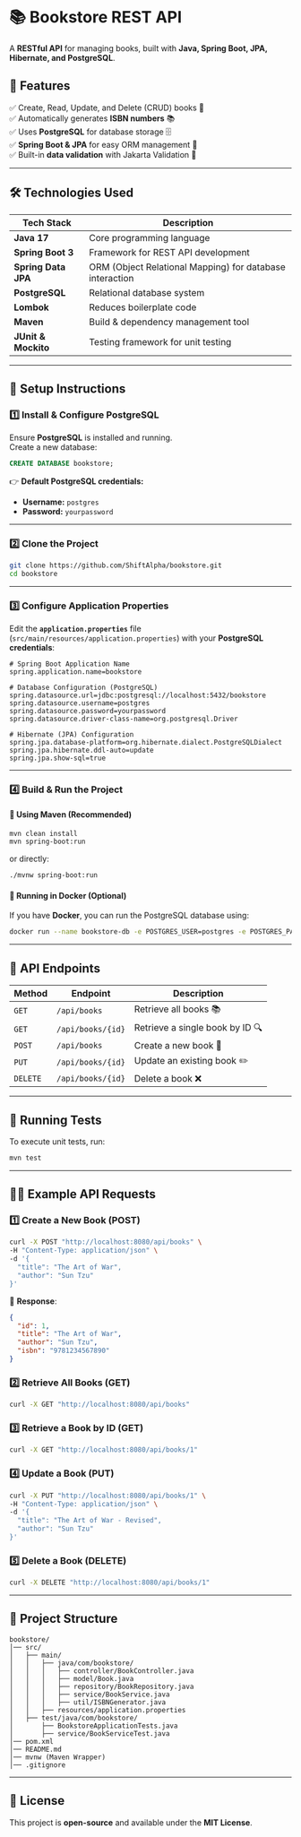 # **📚 Bookstore REST API**  
A **RESTful API** for managing books, built with **Java, Spring Boot, JPA, Hibernate, and PostgreSQL**.  

## 🚀 Features  
✅ Create, Read, Update, and Delete (CRUD) books 📖  
✅ Automatically generates **ISBN numbers** 📚  
✅ Uses **PostgreSQL** for database storage 🗄️  
✅ **Spring Boot & JPA** for easy ORM management 🔧  
✅ Built-in **data validation** with Jakarta Validation 🎯  

---

## **🛠 Technologies Used**  
| Tech Stack  | Description |
|------------|-------------|
| **Java 17**  | Core programming language  |
| **Spring Boot 3**  | Framework for REST API development  |
| **Spring Data JPA**  | ORM (Object Relational Mapping) for database interaction  |
| **PostgreSQL**  | Relational database system  |
| **Lombok**  | Reduces boilerplate code  |
| **Maven**  | Build & dependency management tool  |
| **JUnit & Mockito**  | Testing framework for unit testing  |

---

## **📌 Setup Instructions**  

### **1️⃣ Install & Configure PostgreSQL**  
Ensure **PostgreSQL** is installed and running.  
Create a new database:  
```sql
CREATE DATABASE bookstore;
```
👉 **Default PostgreSQL credentials:**  
- **Username:** `postgres`  
- **Password:** `yourpassword`  

---

### **2️⃣ Clone the Project**  
```sh
git clone https://github.com/ShiftAlpha/bookstore.git
cd bookstore
```

---

### **3️⃣ Configure Application Properties**  
Edit the **`application.properties`** file (`src/main/resources/application.properties`) with your **PostgreSQL credentials**:  
```properties
# Spring Boot Application Name
spring.application.name=bookstore

# Database Configuration (PostgreSQL)
spring.datasource.url=jdbc:postgresql://localhost:5432/bookstore
spring.datasource.username=postgres
spring.datasource.password=yourpassword
spring.datasource.driver-class-name=org.postgresql.Driver

# Hibernate (JPA) Configuration
spring.jpa.database-platform=org.hibernate.dialect.PostgreSQLDialect
spring.jpa.hibernate.ddl-auto=update
spring.jpa.show-sql=true
```

---

### **4️⃣ Build & Run the Project**  

#### **🔹 Using Maven (Recommended)**  
```sh
mvn clean install
mvn spring-boot:run
```
or directly:
```sh
./mvnw spring-boot:run
```

#### **🔹 Running in Docker (Optional)**
If you have **Docker**, you can run the PostgreSQL database using:  
```sh
docker run --name bookstore-db -e POSTGRES_USER=postgres -e POSTGRES_PASSWORD=yourpassword -p 5432:5432 -d postgres
```

---

## **📖 API Endpoints**  

| Method | Endpoint          | Description |
|--------|-------------------|-------------|
| `GET`  | `/api/books`      | Retrieve all books 📚 |
| `GET`  | `/api/books/{id}` | Retrieve a single book by ID 🔍 |
| `POST` | `/api/books`      | Create a new book 📝 |
| `PUT`  | `/api/books/{id}` | Update an existing book ✏️ |
| `DELETE` | `/api/books/{id}` | Delete a book ❌ |

---

## **🔬 Running Tests**  
To execute unit tests, run:  
```sh
mvn test
```

---

## **👨‍💻 Example API Requests**  

### **1️⃣ Create a New Book (POST)**
```sh
curl -X POST "http://localhost:8080/api/books" \
-H "Content-Type: application/json" \
-d '{
  "title": "The Art of War",
  "author": "Sun Tzu"
}'
```
📌 **Response**:
```json
{
  "id": 1,
  "title": "The Art of War",
  "author": "Sun Tzu",
  "isbn": "9781234567890"
}
```

### **2️⃣ Retrieve All Books (GET)**
```sh
curl -X GET "http://localhost:8080/api/books"
```

### **3️⃣ Retrieve a Book by ID (GET)**
```sh
curl -X GET "http://localhost:8080/api/books/1"
```

### **4️⃣ Update a Book (PUT)**
```sh
curl -X PUT "http://localhost:8080/api/books/1" \
-H "Content-Type: application/json" \
-d '{
  "title": "The Art of War - Revised",
  "author": "Sun Tzu"
}'
```

### **5️⃣ Delete a Book (DELETE)**
```sh
curl -X DELETE "http://localhost:8080/api/books/1"
```

---

## **📌 Project Structure**  
```
bookstore/
│── src/
│   ├── main/
│   │   ├── java/com/bookstore/
│   │   │   ├── controller/BookController.java
│   │   │   ├── model/Book.java
│   │   │   ├── repository/BookRepository.java
│   │   │   ├── service/BookService.java
│   │   │   ├── util/ISBNGenerator.java
│   │   ├── resources/application.properties
│   ├── test/java/com/bookstore/
│       ├── BookstoreApplicationTests.java
│       ├── service/BookServiceTest.java
│── pom.xml
│── README.md
│── mvnw (Maven Wrapper)
│── .gitignore
```

---

## **📜 License**
This project is **open-source** and available under the **MIT License**.
